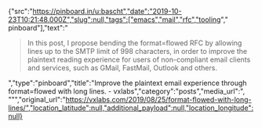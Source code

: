 {"src":"https://pinboard.in/u:bascht","date":"2019-10-23T10:21:48.000Z","slug":null,"tags":["emacs","mail","rfc","tooling"," pinboard"],"text":"<blockquote>In this post, I propose bending the format=flowed RFC by allowing lines up to the SMTP limit of 998 characters, in order to improve the plaintext reading experience for users of non-compliant email clients and services, such as GMail, FastMail, Outlook and others.</blockquote>","type":"pinboard","title":"Improve the plaintext email experience through format=flowed with long lines. - vxlabs","category":"posts","media_url":", \"\"","original_url":"https://vxlabs.com/2019/08/25/format-flowed-with-long-lines/","location_latitude":null,"additional_payload":null,"location_longitude":null}